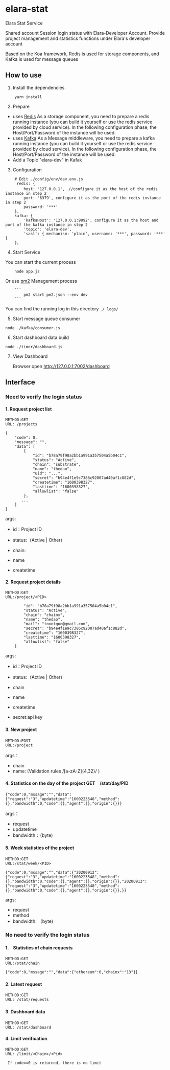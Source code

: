 # elara-stat
Elara Stat Service

Shared account Session login status with Elara-Developer Account.
Provide project management and statistics functions under Elara's developer account

Based on the Koa framework, Redis is used for storage components, and Kafka is used for message queues

## How to use 
 1. Install the dependencies
```
    yarn install 
```
2. Prepare

- uses [Redis](https://github.com/redis/redis) As a storage component, you need to prepare a redis running instance (you can build it yourself or use the redis service provided by cloud service). In the following configuration phase, the Host/Port/Password of the instance will be used.
- uses [Kafka](http://kafka.apache.org/) As a Message middleware, you need to prepare a kafka running instance (you can build it yourself or use the redis service provided by cloud service). In the following configuration phase, the Host/Port/Password of the instance will be used.
- Add a Topic "elara-dev" in Kafak

3. Configuration
```
    # Edit ./config/env/dev.env.js
     redis: {
        host: '127.0.0.1',　//configure it as the host of the redis instance in step 2
        port: '6379', configure it as the port of the redis instance in step 2
        password: '***'
    },
    kafka: {
        'kafkaHost': '127.0.0.1:9092', configure it as the host and port of the kafka instance in step 2
        'topic': 'elara-dev',
        'sasl': { mechanism: 'plain', username: '***', password: '***' }
    },
```

 4. Start Service
 
 You can start the current process

```
    node app.js
```

Or use [pm2](https://github.com/Unitech/pm2) Management process


        ```
            pm2 start pm2.json --env dev
        ```

You can find the running log in this directory `./ logs/`



5. Start message queue consumer

```
node ./kafka/consumer.js
```

6. Start dashboard data build
```
node ./timer/dashboard.js
```
7. View Dashboard

    Browser open http://127.0.0.1:7002/dashboard

## Interface

###  Need to verify the login status
#### 1. Request project  list 

    METHOD:GET
    URL: /projects 


  ```
  {
      "code": 0,
      "message": "",
      "data": [
          {
              "id": "b78a79f98a2bb1a991a357504a5b04c1",
              "status": "Active",
              "chain": "substrate",
              "name": "thedao",
              "uid": "...",
              "secret": "b94e4f1e9c7386c92007ad40af1c882d",
              "createtime": "1600398327",
              "lasttime": "1600398327",
              "allowlist": "false"
          },
         ...
      ]
  }
  ```

args:

-  id：Project ID

- status:（Active | Other)

- chain:

- name

- createtime



#### 2. Request project  details 

    METHOD:GET 
    URL:/project/<PID>


```{
        "id": "b78a79f98a2bb1a991a357504a5b04c1",
        "status": "Active",
        "chain": "chainx",
        "name": "thedao",
        "mail": "toxotguo@gmail.com",
        "secret": "b94e4f1e9c7386c92007ad40af1c882d",
        "createtime": "1600398327",
        "lasttime": "1600398327",
        "allowlist": "false"
    }
```
args:
- id：Project ID

- status:（Active | Other)

- chain

-  name

- createtime

-   secret:api key

#### 3. New project　

    METHOD:POST 
    URL:/project

args：
- chain
- name:  (Validation rules /[a-zA-Z]{4,32}/ )

#### 4. Statistics on the day of the project  GET　/stat/day/PID


  ```
  {"code":0,"mssage":"","data":{"request":"3","updatetime":"1600223548","method":{},"bandwidth":0,"code":{},"agent":{},"origin":{}}}
  ```
args：

  - request
  - updatetime
  - bandwidth：（byte)

#### 5. Week statistics of the project　

    METHOD:GET 
    URL:/stat/week/<PID>


  ```
  {"code":0,"mssage":"","data":{"20200912":{"request":"3","updatetime":"1600223548","method":{},"bandwidth":0,"code":{},"agent":{},"origin":{}},"20200913":{"request":"3","updatetime":"1600223548","method":{},"bandwidth":0,"code":{},"agent":{},"origin":{}},}}		
  ```

args:
  - request
  - method
  - bandwidth: （byte)

  
### No need to verify the login status

#### 1.　Statistics of chain requests　

    METHOD:GET 
    URL:/stat/chain

  ```
  {"code":0,"mssage":"","data":{"ethereum":0,"chainx":"13"}}
  ```
#### 2. Latest request　
    METHOD:GET
    URL: /stat/requests
#### 3. Dashboard data　
    METHOD:GET
    URL: /stat/dashboard
#### 4. Limit verification     
    METHOD:GET
    URL: /limit/<Chain>/<Pid>

     If code==0 is returned, there is no limit